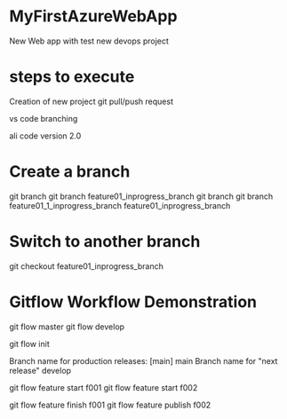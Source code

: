 # MyFirstAzureWebApp
New Web app with test
new devops project


# steps to execute
Creation of new project
git pull/push request

vs code
branching

ali code version 2.0

# Create a branch
git branch git branch feature01_inprogress_branch
git branch git branch feature01_1_inprogress_branch feature01_inprogress_branch


# Switch to another branch
git checkout feature01_inprogress_branch


# Gitflow Workflow Demonstration
git flow master
git flow develop

git flow init

Branch name for production releases: [main] main Branch name for "next release" develop

git flow feature start f001 git flow feature start f002

git flow feature finish f001 git flow feature publish f002
